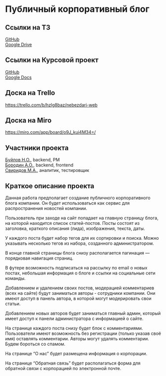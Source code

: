 # Публичный корпоративный блог
## Ссылки на ТЗ
[GitHub](https://github.com/dendy1/nebezdari-web/blob/master/Documentation/%D0%A2%D0%B5%D1%85%D0%BD%D0%B8%D1%87%D0%B5%D1%81%D0%BA%D0%BE%D0%B5%20%D0%B7%D0%B0%D0%B4%D0%B0%D0%BD%D0%B8%D0%B5.docx)  
[Google Drive](https://drive.google.com/file/d/1oY4O2cllD_YvFf6duvnjsTf1rw3fkYBQ/view)
## Ссылки на Курсовой проект
[GitHub](https://github.com/dendy1/nebezdari-web/blob/master/Documentation/%D0%9A%D1%83%D1%80%D1%81%D0%BE%D0%B2%D0%BE%D0%B9%20%D0%BF%D1%80%D0%BE%D0%B5%D0%BA%D1%82.docx)  
[Google Docs](https://docs.google.com/document/d/1IPDi1lgiTh34fuZuEkliWe7PwpyMDRqXkPi0tAp2tQs/view)
## Доска на Trello
https://trello.com/b/hzlg8baz/nebezdari-web
## Доска на Miro
https://miro.com/app/board/o9J_kui4M34=/
## Участники проекта
[Буйлов Н.О.](mailto:builovn@gmail.ru?subject=[GitHub]%20Публичный%20корпоративный%20блог), backend, PM  
[Бородин А.О.](mailto:borodin_a_o@sc.vsu.ru?subject=[GitHub]%20Публичный%20корпоративный%20блог), backend, frontend  
[Свиридов М.А.](mailto:volard39@gmail.com?subject=[GitHub]%20Публичный%20корпоративный%20блог), аналитик, тестировщик
## Краткое описание проекта
Данная работа предполагает создание публичного корпоративного блога компании. Он будет использоваться как сервис для распространения новостей компании.  

Пользователь при заходе на сайт попадает на главную страницу блога, на которой находится список статей-постов. Посты состоят из заголовка, краткого описания (лида), изображения, текста, даты.  

У каждого поста будет набор тегов для их сортировки и поиска. Можно указывать несколько тегов из набора, созданного администратором.  

В конце главной страницы блога снизу располагается пагинация — порядковая навигация страниц.  

В футере возможность подписаться на рассылку по email о новых постах, небольшая информация о блоге и ссылки на социальные сети команды.  

Добавлением и удалением своих постов, модерацией комментариев (всех на сайте) будут заниматься авторы - сотрудники компании. Они имеют доступ в панель автора, в которой могут модерировать свои статьи.  

Добавлением новых авторов будет заниматься главный админ, который имеет доступ к панели администратора с информацией о сайте.  

На странице каждого поста снизу будет блок с комментариями. Пользователи имеют возможность без регистрации (только указав своё имя) оставлять комментарии. Авторы могут удалять комментарии. Будем бороться со спамом.  

На странице “О нас” будет размещена информация о корпорации.  

На странице “Обратная связь” будет располагаться форма для обратной связи с корпорацией по электронной почте.
